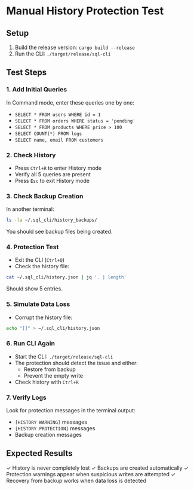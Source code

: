# Manual History Protection Test

## Setup
1. Build the release version: `cargo build --release`
2. Run the CLI: `./target/release/sql-cli`

## Test Steps

### 1. Add Initial Queries
In Command mode, enter these queries one by one:
- `SELECT * FROM users WHERE id = 1`
- `SELECT * FROM orders WHERE status = 'pending'`
- `SELECT * FROM products WHERE price > 100`
- `SELECT COUNT(*) FROM logs`
- `SELECT name, email FROM customers`

### 2. Check History
- Press `Ctrl+R` to enter History mode
- Verify all 5 queries are present
- Press `Esc` to exit History mode

### 3. Check Backup Creation
In another terminal:
```bash
ls -la ~/.sql_cli/history_backups/
```
You should see backup files being created.

### 4. Protection Test
- Exit the CLI (`Ctrl+Q`)
- Check the history file:
```bash
cat ~/.sql_cli/history.json | jq '. | length'
```
Should show 5 entries.

### 5. Simulate Data Loss
- Corrupt the history file:
```bash
echo "[]" > ~/.sql_cli/history.json
```

### 6. Run CLI Again
- Start the CLI: `./target/release/sql-cli`
- The protection should detect the issue and either:
  - Restore from backup
  - Prevent the empty write
- Check history with `Ctrl+R`

### 7. Verify Logs
Look for protection messages in the terminal output:
- `[HISTORY WARNING]` messages
- `[HISTORY PROTECTION]` messages
- Backup creation messages

## Expected Results
✓ History is never completely lost
✓ Backups are created automatically
✓ Protection warnings appear when suspicious writes are attempted
✓ Recovery from backup works when data loss is detected